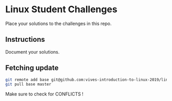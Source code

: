 # Linux Student Challenges

Place your solutions to the challenges in this repo.

## Instructions

Document your solutions.

## Fetching update

```bash
git remote add base git@github.com:vives-introduction-to-linux-2019/linux_student_challenges.git
git pull base master
```

Make sure to check for CONFLICTS !
